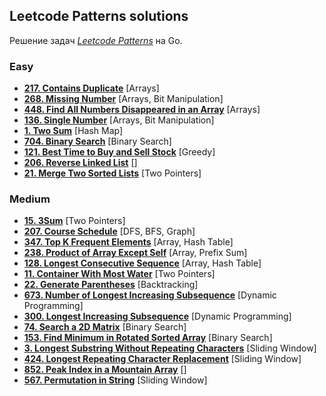 ## Leetcode Patterns solutions

Решение задач _[Leetcode Patterns](https://seanprashad.com/leetcode-patterns/)_ на Go.

### Easy
- **[217. Contains Duplicate](solutions/easy/Contains_Duplicate)** [Arrays]
- **[268. Missing Number](solutions/easy/Missing_Number)** [Arrays, Bit Manipulation]
- **[448. Find All Numbers Disappeared in an Array](solutions/easy/Find_All_Numbers_Disappeared_in_an_Array)** [Arrays]
- **[136. Single Number](solutions/easy/Single_Number)** [Arrays, Bit Manipulation]
- **[1. Two Sum](solutions/easy/Two_Sum/main.go)** [Hash Map]
- **[704. Binary Search](solutions_with_themes/Binary_Search/Binary_Search/main.go)** [Binary Search]
- **[121. Best Time to Buy and Sell Stock](solutions_with_themes/Sliding_Window/121_Best_Time_to_Buy_and_Sell_Stock/main.go)** [Greedy]
- **[206. Reverse Linked List](solutinons/easy/206_Reverse_Linked_List/main.go)** []
- **[21. Merge Two Sorted Lists](solutions_with_themes/Linked_List/21_Merge_Two_Sorted_Lists/main.go)** [Two Pointers]

### Medium
- **[15. 3Sum](solutions/medium/3Sum)** [Two Pointers]
- **[207. Course Schedule](solutions/medium/Course_Schedule)** [DFS, BFS, Graph]
- **[347. Top K Frequent Elements](solutions_with_themes/Array_Hashing/Top_K_Frequent_Elements/main.go)** [Array, Hash Table]
- **[238. Product of Array Except Self](solutions_with_themes/Array_Hashing/Product_of_Array_Except_Self/main.go)** [Array, Prefix Sum]
- **[128. Longest Consecutive Sequence](solutions_with_themes/Array_Hashing/Longest_Consecutive_Sequence/main.go)** [Array, Hash Table]
- **[11. Container With Most Water](solutions_with_themes/Two_Pointers/Container_With_Most_Water/main.go)** [Two Pointers]
- **[22. Generate Parentheses](solutions_with_themes/Stack/Generate_Parenthneses/main.go)** [Backtracking]
- **[673. Number of Longest Increasing Subsequence](solutions/medium/Number_Of_Longest_Inceasing_Subsequence/main.go)** [Dynamic Programming]
- **[300. Longest Increasing Subsequence](solutions/medium/Longest_Increasing_Subsequence/main.go)** [Dynamic Programming]
- **[74. Search a 2D Matrix](solutions_with_themes/Binary_Search/Search_a_2D_Matrix/main.go)** [Binary Search]
- **[153. Find Minimum in Rotated Sorted Array](solutions_with_themes/Binary_Search/Find_Minimum_in_Rotated_Sorted_Array/main.go)** [Binary Search]
- **[3. Longest Substring Without Repeating Characters](solutions_with_themes/Sliding_Window/3_Longest_Substring_Without_Repeating_Characters/main.go)** [Sliding Window]
- **[424. Longest Repeating Character Replacement](solutions_with_themes/Sliding_Window/424_Longest_Repeating_Character_Replacement/main.go)** [Sliding Window]
- **[852. Peak Index in a Mountain Array](solutions/medium/852_Peak_Index_in_a_Mountain_Array/main.go)** []
- **[567. Permutation in String](solutions_with_themes/Sliding_Window/567_Permutation_in_String/main.go)** [Sliding Window]